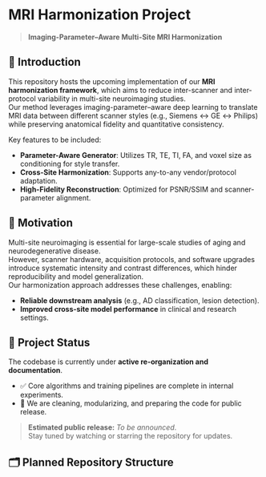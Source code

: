 # MRI Harmonization Project
> **Imaging-Parameter–Aware Multi-Site MRI Harmonization**

## 📖 Introduction
This repository hosts the upcoming implementation of our **MRI harmonization framework**, which aims to reduce inter-scanner and inter-protocol variability in multi-site neuroimaging studies.  
Our method leverages imaging-parameter–aware deep learning to translate MRI data between different scanner styles (e.g., Siemens ↔ GE ↔ Philips) while preserving anatomical fidelity and quantitative consistency.

Key features to be included:
- **Parameter-Aware Generator**: Utilizes TR, TE, TI, FA, and voxel size as conditioning for style transfer.  
- **Cross-Site Harmonization**: Supports any-to-any vendor/protocol adaptation.  
- **High-Fidelity Reconstruction**: Optimized for PSNR/SSIM and scanner-parameter alignment.

## 🧠 Motivation
Multi-site neuroimaging is essential for large-scale studies of aging and neurodegenerative disease.  
However, scanner hardware, acquisition protocols, and software upgrades introduce systematic intensity and contrast differences, which hinder reproducibility and model generalization.  
Our harmonization approach addresses these challenges, enabling:
- **Reliable downstream analysis** (e.g., AD classification, lesion detection).  
- **Improved cross-site model performance** in clinical and research settings.

## 🚧 Project Status
The codebase is currently under **active re-organization and documentation**.  
- ✅ Core algorithms and training pipelines are complete in internal experiments.  
- 📝 We are cleaning, modularizing, and preparing the code for public release.  

> **Estimated public release:** _To be announced_.  
Stay tuned by watching or starring the repository for updates.

## 🗂️ Planned Repository Structure
